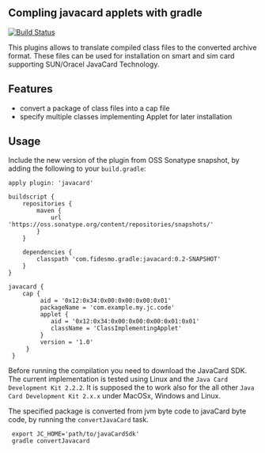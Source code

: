 Compling javacard applets with gradle
-------------------------------------

[![Build Status](https://travis-ci.org/fidesmo/gradle-javacard.svg?branch=master)](https://travis-ci.org/fidesmo/gradle-javacard)

This plugins allows to translate compiled class files to the converted archive format. These files
can be used for installation on smart and sim card supporting SUN/Oracel JavaCard Technology.

Features
--------

  - convert a package of class files into a cap file
  - specify multiple classes implementing Applet for later installation  

Usage
-----

Include the new version of the plugin from OSS Sonatype snapshot, by adding the following to your
`build.gradle`:

    apply plugin: 'javacard'

    buildscript {
        repositories {
            maven {
                url 'https://oss.sonatype.org/content/repositories/snapshots/'
            }
        }

        dependencies {
            classpath 'com.fidesmo.gradle:javacard:0.2-SNAPSHOT'
        }
    }

    javacard {
        cap {
             aid = '0x12:0x34:0x00:0x00:0x00:0x01'
             packageName = 'com.example.my.jc.code'
             applet {
                aid = '0x12:0x34:0x00:0x00:0x00:0x01:0x01'
                className = 'ClassImplementingApplet'
             }
             version = '1.0'
         }
     }

Before running the compilation you need to download the JavaCard SDK. The current implementation is
tested using Linux and the `Java Card Development Kit 2.2.2`. It is supposed the to work also for
the all other `Java Card Development Kit 2.x.x` under MacOSx, Windows and Linux.

The specified package is converted from jvm byte code to javaCard byte code, by running the
`convertJavaCard` task.

     export JC_HOME='path/to/javaCardSdk'
     gradle convertJavacard
